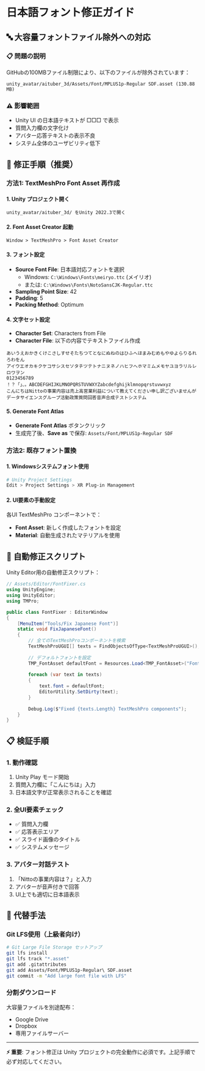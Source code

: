 # 日本語フォント修正ガイド

## 🔤 大容量フォントファイル除外への対応

### 📋 **問題の説明**
GitHubの100MBファイル制限により、以下のファイルが除外されています：
```
unity_avatar/aituber_3d/Assets/Font/MPLUS1p-Regular SDF.asset (130.88 MB)
```

### ⚠️ **影響範囲**
- Unity UI の日本語テキストが □□□ で表示
- 質問入力欄の文字化け
- アバター応答テキストの表示不良
- システム全体のユーザビリティ低下

## 🔧 **修正手順（推奨）**

### 方法1: TextMeshPro Font Asset 再作成

#### 1. Unity プロジェクト開く
```bash
unity_avatar/aituber_3d/ をUnity 2022.3で開く
```

#### 2. Font Asset Creator 起動
```
Window > TextMeshPro > Font Asset Creator
```

#### 3. フォント設定
- **Source Font File**: 日本語対応フォントを選択
  - Windows: `C:\Windows\Fonts\meiryo.ttc` (メイリオ)
  - または: `C:\Windows\Fonts\NotoSansCJK-Regular.ttc`
- **Sampling Point Size**: 42
- **Padding**: 5
- **Packing Method**: Optimum

#### 4. 文字セット設定
- **Character Set**: Characters from File
- **Character File**: 以下の内容でテキストファイル作成
```
あいうえおかきくけこさしすせそたちつてとなにぬねのはひふへほまみむめもやゆよらりるれろわをん
アイウエオカキクケコサシスセソタチツテトナニヌネノハヒフヘホマミムメモヤユヨラリルレロワヲン
0123456789
！？「」、。ABCDEFGHIJKLMNOPQRSTUVWXYZabcdefghijklmnopqrstuvwxyz
こんにちはNittoの事業内容は売上高営業利益について教えてください申し訳ございませんが
データサイエンスグループ活動政策質問回答音声合成テストシステム
```

#### 5. Generate Font Atlas
- **Generate Font Atlas** ボタンクリック
- 生成完了後、**Save as** で保存: `Assets/Font/MPLUS1p-Regular SDF`

### 方法2: 既存フォント置換

#### 1. Windowsシステムフォント使用
```bash
# Unity Project Settings
Edit > Project Settings > XR Plug-in Management
```

#### 2. UI要素の手動設定
各UI TextMeshPro コンポーネントで：
- **Font Asset**: 新しく作成したフォントを設定
- **Material**: 自動生成されたマテリアルを使用

## 🚀 **自動修正スクリプト**

Unity Editor用の自動修正スクリプト：

```csharp
// Assets/Editor/FontFixer.cs
using UnityEngine;
using UnityEditor;
using TMPro;

public class FontFixer : EditorWindow
{
    [MenuItem("Tools/Fix Japanese Font")]
    static void FixJapaneseFont()
    {
        // 全てのTextMeshProコンポーネントを検索
        TextMeshProUGUI[] texts = FindObjectsOfType<TextMeshProUGUI>();
        
        // デフォルトフォントを設定
        TMP_FontAsset defaultFont = Resources.Load<TMP_FontAsset>("Fonts & Materials/LiberationSans SDF");
        
        foreach (var text in texts)
        {
            text.font = defaultFont;
            EditorUtility.SetDirty(text);
        }
        
        Debug.Log($"Fixed {texts.Length} TextMeshPro components");
    }
}
```

## 📋 **検証手順**

### 1. 動作確認
1. Unity Play モード開始
2. 質問入力欄に「こんにちは」入力
3. 日本語文字が正常表示されることを確認

### 2. 全UI要素チェック
- ✅ 質問入力欄
- ✅ 応答表示エリア  
- ✅ スライド画像のタイトル
- ✅ システムメッセージ

### 3. アバター対話テスト
1. 「Nittoの事業内容は？」と入力
2. アバターが音声付きで回答
3. UI上でも適切に日本語表示

## 🔄 **代替手法**

### Git LFS使用（上級者向け）
```bash
# Git Large File Storage セットアップ
git lfs install
git lfs track "*.asset"
git add .gitattributes
git add Assets/Font/MPLUS1p-Regular\ SDF.asset
git commit -m "Add large font file with LFS"
```

### 分割ダウンロード
大容量ファイルを別途配布：
- Google Drive
- Dropbox  
- 専用ファイルサーバー

---

**⚡ 重要**: フォント修正は Unity プロジェクトの完全動作に必須です。上記手順で必ず対応してください。